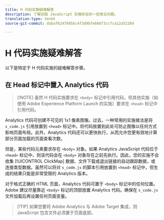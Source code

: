 ```yaml
---
title: H 代码实施疑难解答
description: 了解旧版 JavaScript 实施存在的一些常见问题。
translation-type: tm+mt
source-git-commit: dabaf6247695bc4f3d9bfe668f3ccfca12a52269

---
```



# H 代码实施疑难解答

以下是特定于 H 代码实施的疑难解答步骤。

## 在 Head 标记中置入 Analytics 代码

>[!NOTE] 虽然 H 代码实施要求在 `<body>` 标记中引用代码，但其他实施（如使用 Adobe Experience Platform Launch 的实施）要求在 `<head>` 标记中引用代码。

Analytics 代码可创建不可见的 1x1 像素图像。过去，一种常用的实施做法是将 `s_code.js` 引用放置到 `<head>` 标记中。将代码放置到此处可防止图像以任何方式影响页面布局。此外，Analytics 代码还可以更快执行，从而允许您更有效地计算部分页面加载的页面查看次数。

但是，某些代码元素要求存在 `<body>` 对象。如果 Analytics JavaScript 代码位于 `<head>` 标记中，则该代码会在 `<body>` 对象存在之前先执行。因此，您的实施不会收集 [!UICONTROL ClickMap] 数据、文件下载或退出链接的自动跟踪数据，或连接类型数据。虽然可以将对 `s_code.js` 的脚本引用放置到 `<head>` 标记中，但生成的结果只能是非常受限的 Analytics 版本。

对于格式正确的 HTML 页面，Analytics 代码可置于 `<body>` 标记中的任何位置。Adobe 建议尽量靠近 `<body>` 标记的顶部放置 Analytics 代码。确保在 `s_code.js` 文件加载后再设置任何页面变量。

>[!TIP] 如果您要将 Adobe Analytics 与 Adobe Target 集成，则 JavaScript 包含文件必须置于页面底部。
